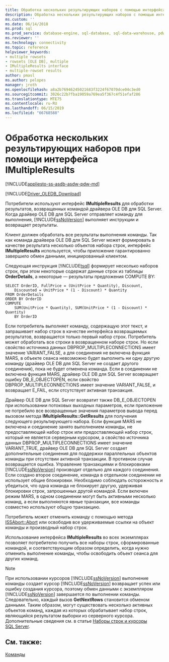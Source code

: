 ```yaml
---
title: Обработка нескольких результирующих наборов с помощью интерфейса IMultipleResults | Документы Майкрософт
description: Обработка нескольких результирующих наборов с помощью интерфейса IMultipleResults
ms.custom: ''
ms.date: 06/14/2018
ms.prod: sql
ms.prod_service: database-engine, sql-database, sql-data-warehouse, pdw
ms.reviewer: ''
ms.technology: connectivity
ms.topic: reference
helpviewer_keywords:
- multiple rowsets
- rowsets [OLE DB], multiple
- IMultipleResults interface
- multiple-rowset results
author: pmasl
ms.author: pelopes
manager: jroth
ms.openlocfilehash: a8a2b76946245021683f3224f67070dce04c3ed0
ms.sourcegitcommit: 3026c22b7fba19059a769ea5f367c4f51efaf286
ms.translationtype: MTE75
ms.contentlocale: ru-RU
ms.lasthandoff: 06/15/2019
ms.locfileid: "66768588"
---
```

# <a name="using-imultipleresults-to-process-multiple-result-sets"></a>Обработка нескольких результирующих наборов при помощи интерфейса IMultipleResults
[!INCLUDE[appliesto-ss-asdb-asdw-pdw-md](../../../includes/appliesto-ss-asdb-asdw-pdw-md.md)]

[!INCLUDE[Driver_OLEDB_Download](../../../includes/driver_oledb_download.md)]

  Потребители используют интерфейс **IMultipleResults** для обработки результатов, возвращенных командой драйвера OLE DB для SQL Server. Когда драйвер OLE DB для SQL Server отправляет команду для выполнения, [!INCLUDE[ssNoVersion](../../../includes/ssnoversion-md.md)] выполняет инструкции и возвращает результаты.  
  
 Клиент должен обработать все результаты выполнения команды. Так как команда драйвера OLE DB для SQL Server может формировать в качестве результата несколько объектов набора строк, интерфейс **IMultipleResults** используется, чтобы приложение гарантированно завершило обмен данными, инициированный клиентом.  
  
 Следующая инструкция [!INCLUDE[tsql](../../../includes/tsql-md.md)] формирует несколько наборов строк, при этом некоторые содержат данные строк из таблицы **OrderDetails**, а некоторые — результаты предложения COMPUTE BY:  
  
```  
SELECT OrderID, FullPrice = (UnitPrice * Quantity), Discount,  
    Discounted = UnitPrice * (1 - Discount) * Quantity  
FROM OrderDetails  
ORDER BY OrderID  
COMPUTE  
    SUM(UnitPrice * Quantity), SUM(UnitPrice * (1 - Discount) * Quantity)  
    BY OrderID  
```  
  
 Если потребитель выполняет команду, содержащую этот текст, и запрашивает набор строк в качестве интерфейса возвращаемых результатов, возвращается только первый набор строк. Потребитель может обработать все строки в возвращенном наборе строк. Но если свойство источника данных DBPROP_MULTIPLECONNECTIONS имеет значение VARIANT_FALSE, а для соединения не включена функция MARS, в объекте сеанса невозможно будет выполнить ни одну другую команду (драйвер OLE DB для SQL Server не создает другого соединения), пока не будет отменена команда. Если в соединении не включена функция MARS, драйвер OLE DB для SQL Server возвращает ошибку DB_E_OBJECTOPEN, если свойство DBPROP_MULTIPLECONNECTIONS имеет значение VARIANT_FALSE, и возвращает E_FAIL, если отсутствует активная транзакция.  
  
 Драйвер OLE DB для SQL Server возвратит также DB_E_OBJECTOPEN при использовании потоковых выходных параметров, если приложение не потребило все возвращенные значения параметров вывода перед вызовом метода **IMultipleResults::GetResults** для получения следующего результирующего набора. Если функция MARS не включена и соединение занято выполнением команды, не предоставляющей набор строк или предоставляющей набор строк, который не является серверным курсором, а свойство источника данных DBPROP_MULTIPLECONNECTIONS имеет значение VARIANT_TRUE, драйвер OLE DB для SQL Server создает дополнительные соединения для поддержки параллельных объектов команды при отсутствии активной транзакции. В противном случае возвращается ошибка. Управление транзакциями и блокировками [!INCLUDE[ssNoVersion](../../../includes/ssnoversion-md.md)] производит отдельно для каждого соединения. Если создано второе соединение, команда в отдельном соединении не использует общие блокировки. Необходимо соблюдать осторожность и убедиться, что одна команда не блокирует другую, удерживая блокировки строк, запрошенных другой командой. Если включен режим MARS, в одном соединении могут быть активными несколько команд, а если выполняются явные транзакции, все команды совместно используют общую транзакцию.  
  
 Потребитель может отменить команду с помощью метода [ISSAbort::Abort](../../oledb/ole-db-interfaces/issabort-abort-ole-db.md) или освободив все удерживаемые ссылки на объект команды и производный набор строк.  
  
 Использование интерфейса **IMultipleResults** во всех экземплярах позволяет потребителю получить все наборы строк, сформированные командой, и соответствующим образом определить, когда нужно отменить выполнение команды, чтобы освободить объект сеанса для других команд.  
  
> [!NOTE]  
>  При использовании курсоров [!INCLUDE[ssNoVersion](../../../includes/ssnoversion-md.md)] выполнение команды создает курсор [!INCLUDE[ssNoVersion](../../../includes/ssnoversion-md.md)] возвращает успех или ошибку создания курсора, поэтому обмен данными с экземпляром [!INCLUDE[ssNoVersion](../../../includes/ssnoversion-md.md)] завершается по выполнении команды. Следовательно, каждый вызов **GetNextRows** становится обменом данными. Таким образом, могут существовать несколько активных объектов команд, каждая из которых обрабатывает набор строк, являющийся результатом выборки из серверного курсора. Дополнительные сведения см. в статье [Наборы строк и курсоры SQL Server](../../oledb/ole-db-rowsets/rowsets-and-sql-server-cursors.md).  
  
## <a name="see-also"></a>См. также:  
 [Команды](../../oledb/ole-db-commands/commands.md)  
  
  
